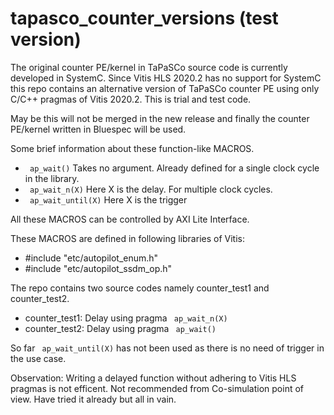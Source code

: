 # tapasco_counter_versions (test version)

The original counter PE/kernel in TaPaSCo source code is currently developed in SystemC. Since Vitis HLS 2020.2 has no support for SystemC this repo contains an alternative version of TaPaSCo counter PE using only C/C++ pragmas of Vitis 2020.2. This is trial and test code. 

May be this will not be merged in the new release and finally the counter PE/kernel written in Bluespec will be used. 

Some brief information about these function-like MACROS.
  
  - ``` ap_wait()```         Takes no argument. Already defined for a single clock cycle in the library.
  - ``` ap_wait_n(X)```      Here X is the delay. For multiple clock cycles.
  - ``` ap_wait_until(X)```  Here X is the trigger

All these MACROS can be controlled by AXI Lite Interface.

These MACROS are defined in following libraries of Vitis:

   - #include "etc/autopilot_enum.h"
   - #include "etc/autopilot_ssdm_op.h"

The repo contains two source codes namely counter_test1 and counter_test2. 

- counter_test1: Delay using pragma  ``` ap_wait_n(X)```
- counter_test2: Delay using pragma ``` ap_wait()```

So far ``` ap_wait_until(X)```  has not been used as there is no need of trigger in the use case.


Observation: Writing a delayed function without adhering to Vitis HLS pragmas is not efficent. Not recommended from Co-simulation point of view. Have tried it already but all in vain.
